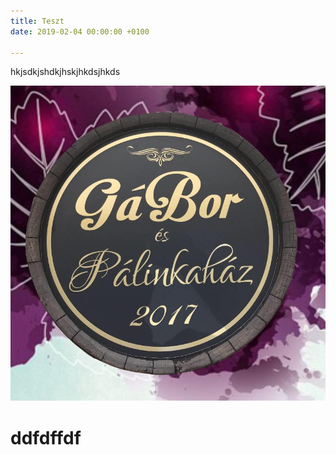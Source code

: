 ```yaml
---
title: Teszt
date: 2019-02-04 00:00:00 +0100

---
```

hkjsdkjshdkjhskjhkdsjhkds

![](/uploads/30415677_376118582791824_4984088888768200704_n.jpg)

# ddf**dffdf**

